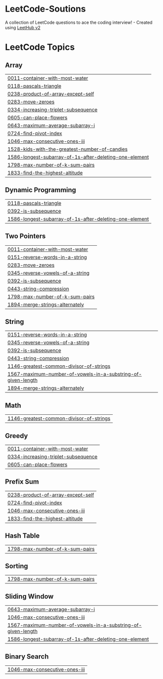 # LeetCode-Soutions
A collection of LeetCode questions to ace the coding interview! - Created using [LeetHub v2](https://github.com/arunbhardwaj/LeetHub-2.0)

<!---LeetCode Topics Start-->
# LeetCode Topics
## Array
|  |
| ------- |
| [0011-container-with-most-water](https://github.com/rishav-sr/LeetCode-Soutions/tree/master/0011-container-with-most-water) |
| [0118-pascals-triangle](https://github.com/rishav-sr/LeetCode-Soutions/tree/master/0118-pascals-triangle) |
| [0238-product-of-array-except-self](https://github.com/rishav-sr/LeetCode-Soutions/tree/master/0238-product-of-array-except-self) |
| [0283-move-zeroes](https://github.com/rishav-sr/LeetCode-Soutions/tree/master/0283-move-zeroes) |
| [0334-increasing-triplet-subsequence](https://github.com/rishav-sr/LeetCode-Soutions/tree/master/0334-increasing-triplet-subsequence) |
| [0605-can-place-flowers](https://github.com/rishav-sr/LeetCode-Soutions/tree/master/0605-can-place-flowers) |
| [0643-maximum-average-subarray-i](https://github.com/rishav-sr/LeetCode-Soutions/tree/master/0643-maximum-average-subarray-i) |
| [0724-find-pivot-index](https://github.com/rishav-sr/LeetCode-Soutions/tree/master/0724-find-pivot-index) |
| [1046-max-consecutive-ones-iii](https://github.com/rishav-sr/LeetCode-Soutions/tree/master/1046-max-consecutive-ones-iii) |
| [1528-kids-with-the-greatest-number-of-candies](https://github.com/rishav-sr/LeetCode-Soutions/tree/master/1528-kids-with-the-greatest-number-of-candies) |
| [1586-longest-subarray-of-1s-after-deleting-one-element](https://github.com/rishav-sr/LeetCode-Soutions/tree/master/1586-longest-subarray-of-1s-after-deleting-one-element) |
| [1798-max-number-of-k-sum-pairs](https://github.com/rishav-sr/LeetCode-Soutions/tree/master/1798-max-number-of-k-sum-pairs) |
| [1833-find-the-highest-altitude](https://github.com/rishav-sr/LeetCode-Soutions/tree/master/1833-find-the-highest-altitude) |
## Dynamic Programming
|  |
| ------- |
| [0118-pascals-triangle](https://github.com/rishav-sr/LeetCode-Soutions/tree/master/0118-pascals-triangle) |
| [0392-is-subsequence](https://github.com/rishav-sr/LeetCode-Soutions/tree/master/0392-is-subsequence) |
| [1586-longest-subarray-of-1s-after-deleting-one-element](https://github.com/rishav-sr/LeetCode-Soutions/tree/master/1586-longest-subarray-of-1s-after-deleting-one-element) |
## Two Pointers
|  |
| ------- |
| [0011-container-with-most-water](https://github.com/rishav-sr/LeetCode-Soutions/tree/master/0011-container-with-most-water) |
| [0151-reverse-words-in-a-string](https://github.com/rishav-sr/LeetCode-Soutions/tree/master/0151-reverse-words-in-a-string) |
| [0283-move-zeroes](https://github.com/rishav-sr/LeetCode-Soutions/tree/master/0283-move-zeroes) |
| [0345-reverse-vowels-of-a-string](https://github.com/rishav-sr/LeetCode-Soutions/tree/master/0345-reverse-vowels-of-a-string) |
| [0392-is-subsequence](https://github.com/rishav-sr/LeetCode-Soutions/tree/master/0392-is-subsequence) |
| [0443-string-compression](https://github.com/rishav-sr/LeetCode-Soutions/tree/master/0443-string-compression) |
| [1798-max-number-of-k-sum-pairs](https://github.com/rishav-sr/LeetCode-Soutions/tree/master/1798-max-number-of-k-sum-pairs) |
| [1894-merge-strings-alternately](https://github.com/rishav-sr/LeetCode-Soutions/tree/master/1894-merge-strings-alternately) |
## String
|  |
| ------- |
| [0151-reverse-words-in-a-string](https://github.com/rishav-sr/LeetCode-Soutions/tree/master/0151-reverse-words-in-a-string) |
| [0345-reverse-vowels-of-a-string](https://github.com/rishav-sr/LeetCode-Soutions/tree/master/0345-reverse-vowels-of-a-string) |
| [0392-is-subsequence](https://github.com/rishav-sr/LeetCode-Soutions/tree/master/0392-is-subsequence) |
| [0443-string-compression](https://github.com/rishav-sr/LeetCode-Soutions/tree/master/0443-string-compression) |
| [1146-greatest-common-divisor-of-strings](https://github.com/rishav-sr/LeetCode-Soutions/tree/master/1146-greatest-common-divisor-of-strings) |
| [1567-maximum-number-of-vowels-in-a-substring-of-given-length](https://github.com/rishav-sr/LeetCode-Soutions/tree/master/1567-maximum-number-of-vowels-in-a-substring-of-given-length) |
| [1894-merge-strings-alternately](https://github.com/rishav-sr/LeetCode-Soutions/tree/master/1894-merge-strings-alternately) |
## Math
|  |
| ------- |
| [1146-greatest-common-divisor-of-strings](https://github.com/rishav-sr/LeetCode-Soutions/tree/master/1146-greatest-common-divisor-of-strings) |
## Greedy
|  |
| ------- |
| [0011-container-with-most-water](https://github.com/rishav-sr/LeetCode-Soutions/tree/master/0011-container-with-most-water) |
| [0334-increasing-triplet-subsequence](https://github.com/rishav-sr/LeetCode-Soutions/tree/master/0334-increasing-triplet-subsequence) |
| [0605-can-place-flowers](https://github.com/rishav-sr/LeetCode-Soutions/tree/master/0605-can-place-flowers) |
## Prefix Sum
|  |
| ------- |
| [0238-product-of-array-except-self](https://github.com/rishav-sr/LeetCode-Soutions/tree/master/0238-product-of-array-except-self) |
| [0724-find-pivot-index](https://github.com/rishav-sr/LeetCode-Soutions/tree/master/0724-find-pivot-index) |
| [1046-max-consecutive-ones-iii](https://github.com/rishav-sr/LeetCode-Soutions/tree/master/1046-max-consecutive-ones-iii) |
| [1833-find-the-highest-altitude](https://github.com/rishav-sr/LeetCode-Soutions/tree/master/1833-find-the-highest-altitude) |
## Hash Table
|  |
| ------- |
| [1798-max-number-of-k-sum-pairs](https://github.com/rishav-sr/LeetCode-Soutions/tree/master/1798-max-number-of-k-sum-pairs) |
## Sorting
|  |
| ------- |
| [1798-max-number-of-k-sum-pairs](https://github.com/rishav-sr/LeetCode-Soutions/tree/master/1798-max-number-of-k-sum-pairs) |
## Sliding Window
|  |
| ------- |
| [0643-maximum-average-subarray-i](https://github.com/rishav-sr/LeetCode-Soutions/tree/master/0643-maximum-average-subarray-i) |
| [1046-max-consecutive-ones-iii](https://github.com/rishav-sr/LeetCode-Soutions/tree/master/1046-max-consecutive-ones-iii) |
| [1567-maximum-number-of-vowels-in-a-substring-of-given-length](https://github.com/rishav-sr/LeetCode-Soutions/tree/master/1567-maximum-number-of-vowels-in-a-substring-of-given-length) |
| [1586-longest-subarray-of-1s-after-deleting-one-element](https://github.com/rishav-sr/LeetCode-Soutions/tree/master/1586-longest-subarray-of-1s-after-deleting-one-element) |
## Binary Search
|  |
| ------- |
| [1046-max-consecutive-ones-iii](https://github.com/rishav-sr/LeetCode-Soutions/tree/master/1046-max-consecutive-ones-iii) |
<!---LeetCode Topics End-->